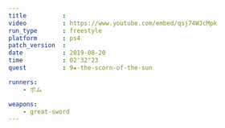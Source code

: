```yaml
---
title          :
video          : https://www.youtube.com/embed/qsj74WJcMpk
run_type       : freestyle
platform       : ps4
patch_version  : 
date           : 2019-08-20
time           : 02'32"23
quest          : 9★-the-scorn-of-the-sun

runners:
    - ボム

weapons:
    - great-sword
---
```

